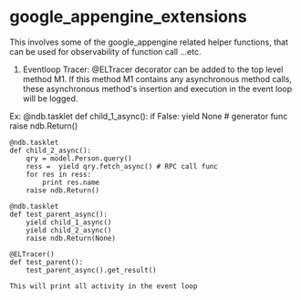 # google_appengine_extensions

This involves some of the google_appengine related helper functions, that can be used for observability of function call ...etc.

1) Eventloop Tracer:
    @ELTracer decorator can be added to the top level method M1. 
    If this method M1 contains any asynchronous method calls, these asynchronous method's insertion and execution in the event loop will be logged.

  Ex:
    @ndb.tasklet
    def child_1_async():
        if False: yield None # generator func
        raise ndb.Return()
    
    @ndb.tasklet
    def child_2_async():
        qry = model.Person.query()
        ress =  yield qry.fetch_async() # RPC call func
        for res in ress:
            print res.name
        raise ndb.Return()
    
    @ndb.tasklet
    def test_parent_async():
        yield child_1_async()
        yield child_2_async()
        raise ndb.Return(None)

    @ELTracer()  
    def test_parent():
        test_parent_async().get_result()

    This will print all activity in the event loop


    
    
